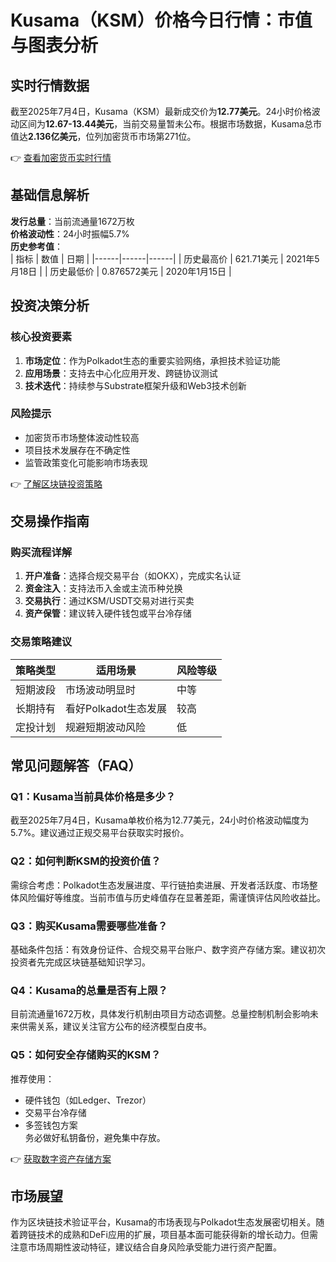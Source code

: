 # Kusama（KSM）价格今日行情：市值与图表分析

## 实时行情数据
截至2025年7月4日，Kusama（KSM）最新成交价为**12.77美元**。24小时价格波动区间为**12.67-13.44美元**，当前交易量暂未公布。根据市场数据，Kusama总市值达**2.136亿美元**，位列加密货币市场第271位。

👉 [查看加密货币实时行情](https://bit.ly/okx_welcome)

## 基础信息解析
**发行总量**：当前流通量1672万枚  
**价格波动性**：24小时振幅5.7%  
**历史参考值**：  
| 指标 | 数值 | 日期 |
|------|------|------|
| 历史最高价 | 621.71美元 | 2021年5月18日 |
| 历史最低价 | 0.876572美元 | 2020年1月15日 |

## 投资决策分析

### 核心投资要素
1. **市场定位**：作为Polkadot生态的重要实验网络，承担技术验证功能
2. **应用场景**：支持去中心化应用开发、跨链协议测试
3. **技术迭代**：持续参与Substrate框架升级和Web3技术创新

### 风险提示
- 加密货币市场整体波动性较高
- 项目技术发展存在不确定性
- 监管政策变化可能影响市场表现

👉 [了解区块链投资策略](https://bit.ly/okx_welcome)

## 交易操作指南

### 购买流程详解
1. **开户准备**：选择合规交易平台（如OKX），完成实名认证
2. **资金注入**：支持法币入金或主流币种兑换
3. **交易执行**：通过KSM/USDT交易对进行买卖
4. **资产保管**：建议转入硬件钱包或平台冷存储

### 交易策略建议
| 策略类型 | 适用场景 | 风险等级 |
|----------|----------|----------|
| 短期波段 | 市场波动明显时 | 中等 |
| 长期持有 | 看好Polkadot生态发展 | 较高 |
| 定投计划 | 规避短期波动风险 | 低 |

## 常见问题解答（FAQ）

### Q1：Kusama当前具体价格是多少？
截至2025年7月4日，Kusama单枚价格为12.77美元，24小时价格波动幅度为5.7%。建议通过正规交易平台获取实时报价。

### Q2：如何判断KSM的投资价值？
需综合考虑：Polkadot生态发展进度、平行链拍卖进展、开发者活跃度、市场整体风险偏好等维度。当前市值与历史峰值存在显著差距，需谨慎评估风险收益比。

### Q3：购买Kusama需要哪些准备？
基础条件包括：有效身份证件、合规交易平台账户、数字资产存储方案。建议初次投资者先完成区块链基础知识学习。

### Q4：Kusama的总量是否有上限？
目前流通量1672万枚，具体发行机制由项目方动态调整。总量控制机制会影响未来供需关系，建议关注官方公布的经济模型白皮书。

### Q5：如何安全存储购买的KSM？
推荐使用：  
- 硬件钱包（如Ledger、Trezor）  
- 交易平台冷存储  
- 多签钱包方案  
务必做好私钥备份，避免集中存放。

👉 [获取数字资产存储方案](https://bit.ly/okx_welcome)

## 市场展望
作为区块链技术验证平台，Kusama的市场表现与Polkadot生态发展密切相关。随着跨链技术的成熟和DeFi应用的扩展，项目基本面可能获得新的增长动力。但需注意市场周期性波动特征，建议结合自身风险承受能力进行资产配置。
